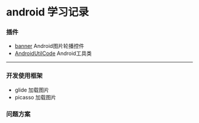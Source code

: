 # android 学习记录

### 插件

* [banner](https://github.com/youth5201314/banner)  Android图片轮播控件
* [AndroidUtilCode](https://github.com/Blankj/AndroidUtilCode)         Android工具类

---

### 开发使用框架

* glide 加载图片
* picasso 加载图片

### 问题方案



